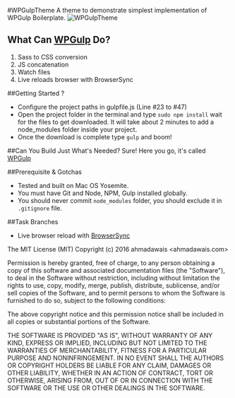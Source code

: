 #WPGulpTheme
A theme to demonstrate simplest implementation of WPGulp Boilerplate.
![WPGulpTheme](https://i.imgur.com/DzCCnKz.png)

## What Can [WPGulp](https://github.com/ahmadawais/WPGulp) Do?
 1. Sass to CSS conversion
 2. JS concatenation
 3. Watch files
 4. Live reloads browser with BrowserSync

##Getting Started ?
- Configure the project paths in gulpfile.js (Line #23 to #47)
- Open the project folder in the terminal and type `sudo npm install`  wait for the files to get downloaded. It will take about 2 minutes to add a node_modules folder inside your project.
- Once the download is complete type `gulp` and boom!

##Can You Build Just What's Needed?
Sure! Here you go, it's called [WPGulp](https://github.com/ahmadawais/WPGulp)

##Prerequisite & Gotchas
- Tested and built on Mac OS Yosemite.
- You must have Git and Node, NPM, Gulp installed globally. 
- You should never commit `node_modules` folder, you should exclude it in `.gitignore` file.

##Task Branches
- Live browser reload with [BrowserSync](https://github.com/ahmadawais/WPGulpTheme/tree/BrowserSync)

The MIT License (MIT)
Copyright (c) 2016 ahmadawais <ahmadawais.com>

Permission is hereby granted, free of charge, to any person obtaining a copy of this software and associated documentation files (the "Software"), to deal in the Software without restriction, including without limitation the rights to use, copy, modify, merge, publish, distribute, sublicense, and/or sell copies of the Software, and to permit persons to whom the Software is furnished to do so, subject to the following conditions:

The above copyright notice and this permission notice shall be included in all copies or substantial portions of the Software.

THE SOFTWARE IS PROVIDED "AS IS", WITHOUT WARRANTY OF ANY KIND, EXPRESS OR IMPLIED, INCLUDING BUT NOT LIMITED TO THE WARRANTIES OF MERCHANTABILITY, FITNESS FOR A PARTICULAR PURPOSE AND NONINFRINGEMENT. IN NO EVENT SHALL THE AUTHORS OR COPYRIGHT HOLDERS BE LIABLE FOR ANY CLAIM, DAMAGES OR OTHER LIABILITY, WHETHER IN AN ACTION OF CONTRACT, TORT OR OTHERWISE, ARISING FROM, OUT OF OR IN CONNECTION WITH THE SOFTWARE OR THE USE OR OTHER DEALINGS IN THE SOFTWARE.
